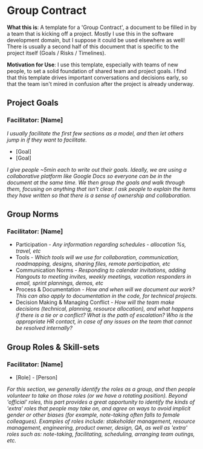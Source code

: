 # Group Contract

**What this is**: A template for a 'Group Contract', a document to be filled in by a team that is kicking off a project. Mostly I use this in the software development domain, but I suppose it could be used elsewhere as well! There is usually a second half of this document that is specific to the project itself (Goals / Risks / Timelines). 

**Motivation for Use**: I use this template, especially with teams of new people, to set a solid foundation of shared team and project goals. I find that this template drives important conversations and decisions early, so that the team isn't mired in confusion after the project is already underway. 

## Project Goals
### Facilitator: [Name]
_I usually facilitate the first few sections as a model, and then let others jump in if they want to facilitate._

- [Goal] 
- [Goal] 

_I give people ~5min each to write out their goals. Ideally, we are using a collaborative platform like Google Docs so everyone can be in the document at the same time. We then group the goals and walk through them, focusing on anything that isn't clear. I ask people to explain the items they have written so that there is a sense of ownership and collaboration._

## Group Norms
### Facilitator: [Name]
- Participation - _Any information regarding schedules - allocation %s, travel, etc_
- Tools - _Which tools will we use for collaboration, communication, roadmapping, designs, sharing files, remote participation, etc_
- Communication Norms - _Responding to calendar invitations, adding Hangouts to meeting invites, weekly meetings, vacation responders in email, sprint plannings, demos, etc_ 
- Process & Documentation - _How and when will we document our work? This can also apply to documentation in the code, for technical projects._ 
- Decision Making & Managing Conflict - _How will the team make decisions (technical, planning, resource allocation), and what happens if there is a tie or a conflict? What is the path of escalation? Who is the appropriate HR contact, in case of any issues on the team that cannot be resolved internally?_ 

## Group Roles & Skill-sets
### Facilitator: [Name]
- [Role] - [Person] 

_For this section, we generally identify the roles as a group, and then people volunteer to take on those roles (or we have a rotating position). Beyond 'official' roles, this part provides a great opportunity to identify the kinds of 'extra' roles that people may take on, and agree on ways to avoid implicit gender or other biases (for example, note-taking often falls to female colleagues). Examples of roles include: stakeholder management, resource management, engineering, product owner, design, QA, as well as 'extra' roles such as: note-taking, facilitating, scheduling, arranging team outings, etc._ 
